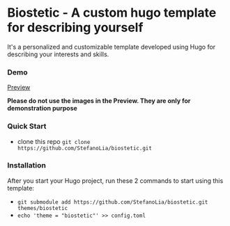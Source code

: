# Biostetic - A custom hugo template for describing yourself

It's a personalized and customizable template developed using Hugo for describing your interests and skills. 

### Demo

[Preview](www.imstefanolia.com)

**Please do not use the images in the Preview. They are only for demonstration purpose**

### Quick Start

* clone this repo ```git clone https://github.com/StefanoLia/biostetic.git```

### Installation

After you start your Hugo project, run these 2 commands to start using this template:

* ```git submodule add https://github.com/StefanoLia/biostetic.git themes/biostetic```
* ```echo 'theme = "biostetic"' >> config.toml```